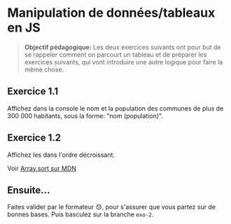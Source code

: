 # Manipulation de données/tableaux en JS

> **Objectif pédagogique:**
> Les deux exercices suivants ont pour but de se rappeler comment on parcourt un tableau et de préparer les exercices suivants, qui vont introduire une autre logique pour faire la même chose.


## Exercice 1.1

Affichez dans la console le nom et la population des communes de plus de 300 000 habitants, sous la forme: "nom (population)".


## Exercice 1.2

Affichez les dans l'ordre décroissant.

Voir [Array.sort sur MDN](https://developer.mozilla.org/fr/docs/Web/JavaScript/Reference/Objets_globaux/Array/sort)

## Ensuite...

Faites valider par le formateur 😓, pour s'assurer que vous partez sur de bonnes bases.
Puis basculez sur la branche `exo-2`.
